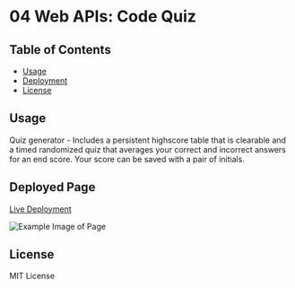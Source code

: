 # 04 Web APIs: Code Quiz

## Table of Contents

- [Usage](#usage)
- [Deployment](#deployed-page)
- [License](#license)

## Usage

Quiz generator -
Includes a persistent highscore table that is clearable and a timed randomized quiz that averages your correct and incorrect answers for an end score. Your score can be saved with a pair of initials.

## Deployed Page

[Live Deployment](https://notaud.github.io/bootcamp-challenge-4/)

![Example Image of Page](https://imgur.com/QoPhPTV.png)

## License

MIT License
